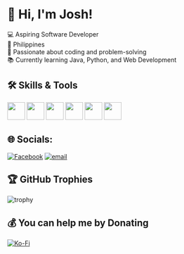 # **👋 Hi, I'm Josh!**
💻 Aspiring Software Developer<br>📍 Philippines<br>🎯 Passionate about coding and problem-solving<br>📚 Currently learning Java, Python, and Web Development<br>

## **🛠 Skills & Tools**  
<a href="#"><img src="https://img.shields.io/badge/Java-ED8B00?style=for-the-badge&logo=java&logoColor=white" height="40"></a>
<a href="#"><img src="https://img.shields.io/badge/Python-3776AB?style=for-the-badge&logo=python&logoColor=white" height="40"></a>
<a href="#"><img src="https://img.shields.io/badge/HTML5-E34F26?style=for-the-badge&logo=html5&logoColor=white" height="40"></a>
<a href="#"><img src="https://img.shields.io/badge/CSS3-1572B6?style=for-the-badge&logo=css3&logoColor=white" height="40"></a>
<a href="#"><img src="https://img.shields.io/badge/Git-F05032?style=for-the-badge&logo=git&logoColor=white" height="40"></a>
<a href="#"><img src="https://img.shields.io/badge/GitHub-181717?style=for-the-badge&logo=github&logoColor=white" height="40"></a>

## **🌐 Socials:**
[![Facebook](https://img.shields.io/badge/Facebook-%231877F2.svg?logo=Facebook&logoColor=white)](https://facebook.com/https://www.facebook.com/adrieljosh.baltazar) [![email](https://img.shields.io/badge/Email-D14836?logo=gmail&logoColor=white)](mailto:mhajbaltazar@gmail.com) 

## **🏆 GitHub Trophies**
![trophy](https://github-profile-trophy.vercel.app/?username=AdrielBaltazar&theme=darkhub&no-bg=true&no-frame=true&margin-w=5)

## **💰 You can help me by Donating**
[![Ko-Fi](https://img.shields.io/badge/Ko--fi-F16061?style=for-the-badge&logo=ko-fi&logoColor=white)](https://ko-fi.com/https://ko-fi.com/adrieljoshbaltazar) 
